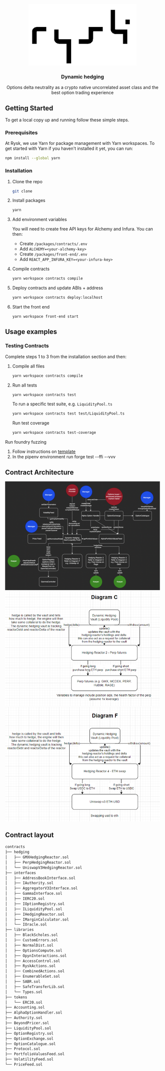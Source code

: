 <br />
<p align="center">
  <a href="https://github.com/github_username/repo_name">
    <img src="./packages/front-end/public/logo.png" alt="Logo" width="auto" height="200" style="filter: brightness(100);">
  </a>

  <h3 align="center">Dynamic hedging</h3>

  <p align="center">
     Options delta neutrality as a crypto native uncorrelated asset class and the best option trading experience
    <br />
  </p>
</p>

## Getting Started

To get a local copy up and running follow these simple steps.

### Prerequisites

At Rysk, we use Yarn for package management with Yarn workspaces. To get started with Yarn if you haven't installed it yet, you can run:

```sh
npm install --global yarn
```

### Installation

1. Clone the repo

    ```sh
    git clone
    ```

2. Install packages

    ```sh
    yarn
    ```

3. Add environment variables

    You will need to create free API keys for Alchemy and Infura. You can then:

    - Create `/packages/contracts/.env`
    - Add `ALCHEMY=<your-alchemy-key>`
    - Create `/packages/front-end/.env`
    - Add `REACT_APP_INFURA_KEY=<your-infura-key>`

4. Compile contracts

    ```sh
    yarn workspace contracts compile
    ```

5. Deploy contracts and update ABIs + address

    ```sh
    yarn workspace contracts deploy:localhost
    ```

6. Start the front end

    ```sh
    yarn workspace front-end start
    ```

## Usage examples

### Testing Contracts

Complete steps 1 to 3 from the installation section and then:

1. Compile all files

    ```sh
    yarn workspace contracts compile
    ```

2. Run all tests

    ```sh
    yarn workspace contracts test
    ```

    To run a specific test suite, e.g. `LiquidityPool.ts`

    ```sh
    yarn workspace contracts test test/LiquidityPool.ts
    ```

    Run test coverage

    ```sh
    yarn workspace contracts test-coverage
    ```

Run foundry fuzzing

1. Follow instructions on [template](https://github.com/kjr217/foundry-python-template#installation-instructions)
2. In the pipenv environment run forge test --ffi --vvv

## Contract Architecture

![Rysk Architecture](./images/RyskArchitecture.png)
![Diagram C](./images/DiagramC.png)
![Diagram F](./images/DiagramF.png)

## Contract layout

```bash
contracts
├── hedging
│   ├── GMXHedgingReactor.sol
│   ├── PerpHedgingReactor.sol
│   └── UniswapV3HedgingReactor.sol
├── interfaces
│   ├── AddressBookInterface.sol
│   ├── IAuthority.sol
│   ├── AggregatorV3Interface.sol
│   ├── GammaInterface.sol
│   ├── IERC20.sol
│   ├── IOptionRegistry.sol
│   ├── ILiquidityPool.sol
│   ├── IHedgingReactor.sol
│   ├── IMarginCalculator.sol
│   └── IOracle.sol
├── libraries
│   ├── BlackScholes.sol
│   ├── CustomErrors.sol
│   ├── NormalDist.sol
│   ├── OptionsCompute.sol
│   ├── OpynInteractions.sol
│   ├── AccessControl.sol
│   ├── RyskActions.sol
│   ├── CombinedActions.sol
│   ├── EnumerableSet.sol
│   ├── SABR.sol
│   ├── SafeTransferLib.sol
│   └── Types.sol
├── tokens
│   └── ERC20.sol
├── Accounting.sol
├── AlphaOptionHandler.sol
├── Authority.sol
├── BeyondPricer.sol
├── LiquidityPool.sol
├── OptionRegistry.sol
├── OptionExchange.sol
├── OptionCatalogue.sol
├── Protocol.sol
├── PortfolioValuesFeed.sol
├── VolatilityFeed.sol
└── PriceFeed.sol
```
